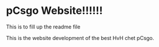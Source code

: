 # pCsgo Website!!!!!!

This is to fill up the readme file

This is the website development of the best HvH chet pCsgo.